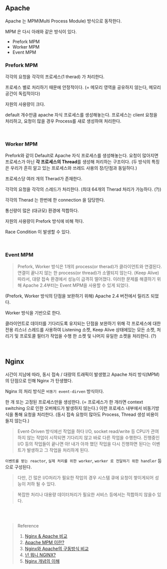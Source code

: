 ## Apache

Apache 는 MPM(Multi Process Module) 방식으로 동작한다.

MPM 은 다시 아래와 같은 방식이 있다.

- Prefork MPM
- Worker MPM
- Event MPM

### Prefork MPM

각각의 요청을 각각의 프로세스(1 therad) 가 처리한다.

프로세스 별로 처리하기 때문에 안정적이다. (= 메모리 영역을 공유하지 않는다, 메모리 공간이 독립적이다)

자원의 사용량이 크다.

default 개수만큼 apache 자식 프로세스를 생성해놓는다. 프로세스는 client 요청을 처리하고, 요청이 많을 경우 Process를 새로 생성하여 처리한다.

<br>

### Worker MPM

Prefork와 같이 Default로 Apache 자식 프로세스를 생성해놓는다. 요청이 많아지면 프로세스가 아닌 **각 프로세스의 Thread**를 생성해 처리하는 구조이다. (두 방식의 특징은 우리가 흔히 알고 있는 프로세스와 쓰레드 사용의 장/단점과 동일하다.)

프로세스당 여러 개의 Therad가 존재한다.

각각의 요청을 각각의 스레드가 처리한다. (최대 64개의 Therad 처리가 가능하다. (?))

각각의 Therad 는 한번에 한 connection 을 담당한다.

통신량이 많은 (대규모) 환경에 적합하다.

자원의 사용량이 Prefork 방식에 비해 적다.

Race Condition 이 발생할 수 있다.

<br>

### Event MPM

> Prefork, Worker 방식은 1개의 process(or therad)가 클라이언트와 연결된다. 연결이 끝나지 않는 한 process(or thread)가 소멸되지 않는다. (Keep Alive) 따라서, 대량 접속 환경에서 성능이 급격히 떨어졌다. 이러한 문제를 해결하기 위해 Apache 2.4부터는 Event MPM을 사용할 수 있게 되었다.

(Prefork, Worker 방식의 단점을 보완하기 위해) Apache 2.4 버전에서 릴리즈 되었다.

Worker 방식을 기반으로 한다.

클라이언트로 데이터를 기다리도록 유지되는 단점을 보완하기 위해 각 프로세스에 대한 전용 리스너 스레드를 사용하여 Listening 소켓, Keep Alive 상태에있는 모든 소켓, 처리기 및 프로토콜 필터가 작업을 수행 한 소켓 및 나머지 유일한 소켓을 처리한다. (?)

<br>

## Nginx

시간이 지남에 따라, 동시 접속 / 대량의 트래픽이 발생했고 Apache 처리 방식(MPM)의 단점으로 인해 Nginx 가 탄생했다.

Nginx 의 처리 방식은 `비동기 event-dirven` 방식이다.

한 개 또는 고정된 프로세스만을 생성한다. (= 프로세스가 한 개라면 context switching 으로 인한 오버헤드가 발생하지 않는다.) 이런 프로세스 내부에서 비동기방식을 통해 요청을 처리한다. (동시 접속 요청이 많아도 Process, Thread 생성 비용이 들지 않는다.)

> Event-Driven 방식에선 작업을 하다 I/O, socket read/write 등 CPU가 관여하지 않는 작업이 시작되면 기다리지 않고 바로 다른 작업을 수행한다. 진행중인 I/O 등의 작업들이 끝나면 아! 내가 아까 했던 작업을 다시 진행하면 된다는 이벤트가 발생하고 그 작업을 처리하게 된다.


`이벤트를 받는 reactor`, `실제 처리를 위한 worker`, `worker 로 전달하기 위한 handler`  등으로 구성된다.

> 다만, 긴 많은 I/O처리가 필요한 작업의 경우 시스템 큐에 요청이 쌓이게되어 성능이 저하 될 수 있다.

> 복잡한 처리나 대용량 데이터처리가 필요한 서비스 등에서는 적합하지 않을수 있다.


<br><br>

> Reference
> 1. [Nginx & Apache 비교](https://velog.io/@ksso730/Nginx-Apache-%EB%B9%84%EA%B5%90)
> 2. [Apache MPM 이란?](https://s-jg.tistory.com/27)
> 3. [Nginx와 Apache의 구동방식 비교](https://taes-k.github.io/2019/03/08/server-nginx-event-driven/)
> 4. [넌 뭐니 NGINX?](https://medium.com/sjk5766/%EB%84%8C-%EB%AD%90%EB%8B%88-nginx-9a8cae25e964)
> 5. [Nginx 개념의 이해](https://kbs4674.tistory.com/126)